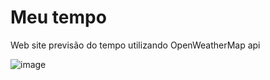 # Meu tempo
 Web site previsão do tempo utilizando OpenWeatherMap api


![image](https://github.com/ThiagooAndrade/Meu-tempo/assets/122380597/6d2027d2-1699-47b8-b0ef-e63d58167a86)
